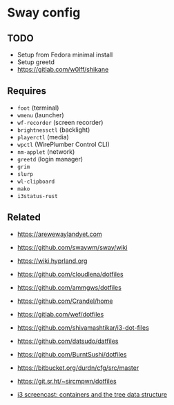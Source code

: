 # Sway config

## TODO

* Setup from Fedora minimal install
* Setup greetd
* <https://gitlab.com/w0lff/shikane>

## Requires

* `foot` (terminal)
* `wmenu` (launcher)
* `wf-recorder` (screen recorder)
* `brightnessctl` (backlight)
* `playerctl` (media)
* `wpctl` (WirePlumber Control CLI)
* `nm-applet` (network)
* `greetd` (login manager)
* `grim`
* `slurp`
* `wl-clipboard`
* `mako`
* `i3status-rust`

## Related

* <https://arewewaylandyet.com>
* <https://github.com/swaywm/sway/wiki>
* <https://wiki.hyprland.org>
* <https://github.com/cloudlena/dotfiles>
* <https://github.com/ammgws/dotfiles>
* <https://github.com/Crandel/home>
* <https://gitlab.com/wef/dotfiles>
* <https://github.com/shivamashtikar/i3-dot-files>
* <https://github.com/datsudo/datfiles>
* <https://github.com/BurntSushi/dotfiles>
* <https://bitbucket.org/durdn/cfg/src/master>
* <https://git.sr.ht/~sircmpwn/dotfiles>

* [i3 screencast: containers and the tree data structure](https://youtu.be/AWA8Pl57UBY)
